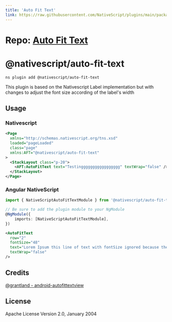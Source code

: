 ```yaml
---
title: 'Auto Fit Text'
link: https://raw.githubusercontent.com/NativeScript/plugins/main/packages/auto-fit-text/README.md
---
```


# Repo: [Auto Fit Text](https://github.com/NativeScript/plugins/tree/main/packages/auto-fit-text)

# @nativescript/auto-fit-text

```cli
ns plugin add @nativescript/auto-fit-text
```

This plugin is based on the Nativescript Label implementation but with changes to adjust the font size according of the label's width

## Usage

### Nativescript

```xml
<Page
  xmlns="http://schemas.nativescript.org/tns.xsd"
  loaded="pageLoaded"
  class="page"
  xmlns:AFT="@nativescript/auto-fit-text"
>
  <StackLayout class="p-20">
    <AFT:AutoFitText text="Testinggggggggggggggggg" textWrap="false" />
  </StackLayout>
</Page>
```

### Angular NativeScript

```typescript
import { NativeScriptAutoFitTextModule } from '@nativescript/auto-fit-text/angular';

// Be sure to add the plugin module to your NgModule
@NgModule({
	imports: [NativeScriptAutoFitTextModule],
})
```

```xml
<AutoFitText
  row="2"
  fontSize="48"
  text="Lorem Ipsum this line of text with fontSize ignored because the text is so long."
  textWrap="false"
/>
```

## Credits

[@grantland - android-autofittextview](https://github.com/grantland/android-autofittextview)

## License

Apache License Version 2.0, January 2004
